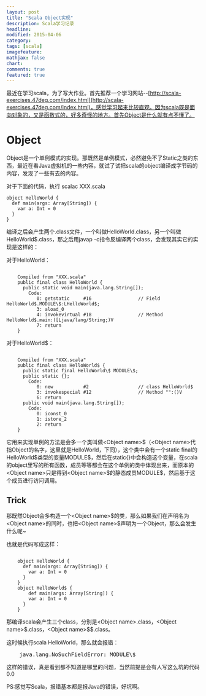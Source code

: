 ```yaml
---
layout: post
title: "Scala Object实现"
description: Scala学习记录
headline:
modified: 2015-04-06
category: 
tags: [scala]
imagefeature:
mathjax: false
chart:
comments: true
featured: true
---
```


最近在学习scala，为了写大作业。首先推荐一个学习网站--[http://scala-exercises.47deg.com/index.html](http://scala-exercises.47deg.com/index.html)，感觉学习起来比较直观。因为scala既是面向对象的，又是函数式的，好多奇怪的地方。首先Object是什么就有点不懂了。

# Object

Object是一个单例模式的实现。那既然是单例模式，必然避免不了Static之类的东西，最近在看Java虚拟机的一些内容，就试了试把scala的object编译成字节码的内容，发现了一些有去的内容。

对于下面的代码，执行 scalac XXX.scala

	object HelloWorld {
	  def main(args: Array[String]) {
	    var a: Int = 0
	  }
	}

编译之后会产生两个.class文件，一个叫做HelloWorld.class，另一个叫做HelloWorld\$.class，那之后用javap -c指令反编译两个class，会发现其实它的实现是这样的：

对于HelloWorld：
<pre><code>
	Compiled from "XXX.scala"
	public final class HelloWorld {
	  public static void main(java.lang.String[]);
	    Code:
	       0: getstatic     #16                 // Field HelloWorld$.MODULE\$:LHelloWorld$;
	       3: aload_0
	       4: invokevirtual #18                 // Method HelloWorld$.main:([Ljava/lang/String;)V
	       7: return
	}
</code></pre>
对于HelloWorld\$：
<pre><code>
	Compiled from "XXX.scala"
	public final class HelloWorld$ {
	  public static final HelloWorld\$ MODULE\$;
	  public static {};
	    Code:
	       0: new           #2                  // class HelloWorld$
	       3: invokespecial #12                 // Method "<init>":()V
	       6: return
	  public void main(java.lang.String[]);
	    Code:
	       0: iconst_0
	       1: istore_2
	       2: return
	}
</code></pre>
它用来实现单例的方法是会多一个类叫做\<Object name\>\$（\<Object name\>代指Object的名字，这里就是HelloWorld，下同），这个类中会有一个static final的HelloWorld\$类型的变量MODULE\$，然后在static{}中会构造这个变量，在scala的object里写的所有函数，成员等等都会在这个单例的类中体现出来，而原本的\<Object name\>只是得到\<Object name\>\$的静态成员MODULE\$，然后基于这个成员进行访问调用。

## Trick

那既然Object会多构造一个\<Object name\>\$的类，那么如果我们在声明名为\<Object name\>的同时，也把\<Object name\>\$声明为一个Object，那么会发生什么呢~

也就是代码写成这样：
<pre><code>
	object HelloWorld {
	  def main(args: Array[String]) {
	    var a: Int = 0
	  }
	}
	object HelloWorld$ {
		def main(args: Array[String]) {
	    var a: Int = 0
	  }
	}
</code></pre>
那编译scala会产生三个class，分别是\<Object name\>.class，\<Object name\>\$.class，\<Object name\>\$\$.class。

这时候执行scala HelloWorld，那么就会报错：

<pre>
	java.lang.NoSuchFieldError: MODULE\$
</pre>

这样的错误，真是看到都不知道是哪里的问题，当然前提是会有人写这么坑的代码0.0

PS:感觉写Scala，报错基本都是报Java的错误，好坑啊。